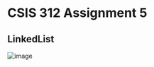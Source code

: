 # CSIS 312 Assignment 5

## LinkedList
![image](https://github.com/MattTheCuber/CSIS-312/assets/32849887/3d83e364-a50d-4e45-9513-687445e5881d)
